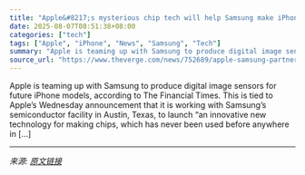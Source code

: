 ```yaml
---
title: "Apple&#8217;s mysterious chip tech will help Samsung make iPhone image sensors in Texas"
date: 2025-08-07T08:51:38+08:00
categories: ["tech"]
tags: ["Apple", "iPhone", "News", "Samsung", "Tech"]
summary: "Apple is teaming up with Samsung to produce digital image sensors for future iPhone models, according to The Financial Times. This is tied to Apple’s Wednesday announcement that it is working with Sam"
source_url: "https://www.theverge.com/news/752689/apple-samsung-partnership-image-sensors-texas"
---
```


Apple is teaming up with Samsung to produce digital image sensors for future iPhone models, according to The Financial Times. This is tied to Apple’s Wednesday announcement that it is working with Samsung’s semiconductor facility in Austin, Texas, to launch “an innovative new technology for making chips, which has never been used before anywhere in [&#8230;]

---

*来源: [原文链接](https://www.theverge.com/news/752689/apple-samsung-partnership-image-sensors-texas)*
